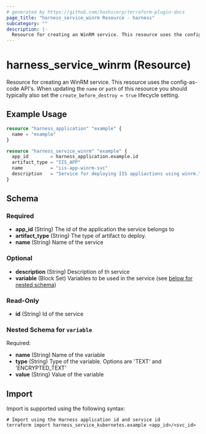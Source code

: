 ```yaml
---
# generated by https://github.com/hashicorp/terraform-plugin-docs
page_title: "harness_service_winrm Resource - harness"
subcategory: ""
description: |-
  Resource for creating an WinRM service. This resource uses the config-as-code API's. When updating the name or path of this resource you should typically also set the create_before_destroy = true lifecycle setting.
---
```


# harness_service_winrm (Resource)

Resource for creating an WinRM service. This resource uses the config-as-code API's. When updating the `name` or `path` of this resource you should typically also set the `create_before_destroy = true` lifecycle setting.

## Example Usage

```terraform
resource "harness_application" "example" {
  name = "example"
}

resource "harness_service_winrm" "example" {
  app_id        = harness_application.example.id
  artifact_type = "IIS_APP"
  name          = "iis-app-winrm-svc"
  description   = "Service for deploying IIS appliactions using winrm."
}
```

<!-- schema generated by tfplugindocs -->
## Schema

### Required

- **app_id** (String) The id of the application the service belongs to
- **artifact_type** (String) The type of artifact to deploy.
- **name** (String) Name of the service

### Optional

- **description** (String) Description of th service
- **variable** (Block Set) Variables to be used in the service (see [below for nested schema](#nestedblock--variable))

### Read-Only

- **id** (String) Id of the service

<a id="nestedblock--variable"></a>
### Nested Schema for `variable`

Required:

- **name** (String) Name of the variable
- **type** (String) Type of the variable. Options are 'TEXT' and 'ENCRYPTED_TEXT'
- **value** (String) Value of the variable

## Import

Import is supported using the following syntax:

```shell
# Import using the Harness application id and service id
terraform import harness_service_kubernetes.example <app_id>/<svc_id>
```
